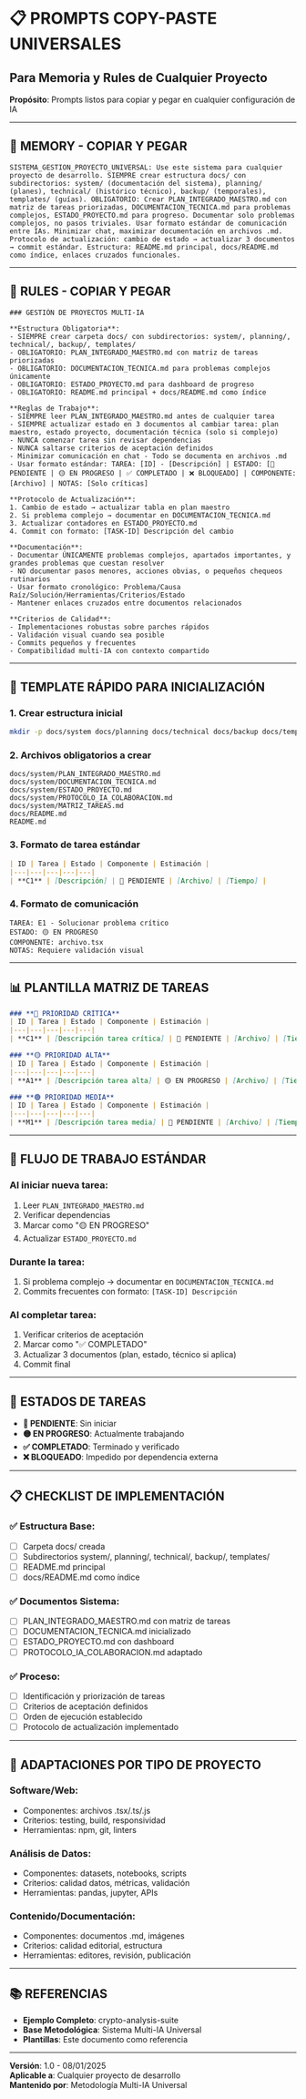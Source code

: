 # 📋 PROMPTS COPY-PASTE UNIVERSALES
## Para Memoria y Rules de Cualquier Proyecto

**Propósito**: Prompts listos para copiar y pegar en cualquier configuración de IA

---

## 🧠 **MEMORY - COPIAR Y PEGAR**

```
SISTEMA_GESTION_PROYECTO_UNIVERSAL: Use este sistema para cualquier proyecto de desarrollo. SIEMPRE crear estructura docs/ con subdirectorios: system/ (documentación del sistema), planning/ (planes), technical/ (histórico técnico), backup/ (temporales), templates/ (guías). OBLIGATORIO: Crear PLAN_INTEGRADO_MAESTRO.md con matriz de tareas priorizadas, DOCUMENTACION_TECNICA.md para problemas complejos, ESTADO_PROYECTO.md para progreso. Documentar solo problemas complejos, no pasos triviales. Usar formato estándar de comunicación entre IAs. Minimizar chat, maximizar documentación en archivos .md. Protocolo de actualización: cambio de estado → actualizar 3 documentos → commit estándar. Estructura: README.md principal, docs/README.md como índice, enlaces cruzados funcionales.
```

---

## 🚀 **RULES - COPIAR Y PEGAR**

```
### GESTIÓN DE PROYECTOS MULTI-IA

**Estructura Obligatoria**:
- SIEMPRE crear carpeta docs/ con subdirectorios: system/, planning/, technical/, backup/, templates/
- OBLIGATORIO: PLAN_INTEGRADO_MAESTRO.md con matriz de tareas priorizadas
- OBLIGATORIO: DOCUMENTACION_TECNICA.md para problemas complejos únicamente
- OBLIGATORIO: ESTADO_PROYECTO.md para dashboard de progreso
- OBLIGATORIO: README.md principal + docs/README.md como índice

**Reglas de Trabajo**:
- SIEMPRE leer PLAN_INTEGRADO_MAESTRO.md antes de cualquier tarea
- SIEMPRE actualizar estado en 3 documentos al cambiar tarea: plan maestro, estado proyecto, documentación técnica (solo si complejo)
- NUNCA comenzar tarea sin revisar dependencias
- NUNCA saltarse criterios de aceptación definidos
- Minimizar comunicación en chat - Todo se documenta en archivos .md
- Usar formato estándar: TAREA: [ID] - [Descripción] | ESTADO: [🔴 PENDIENTE | 🟡 EN PROGRESO | ✅ COMPLETADO | ❌ BLOQUEADO] | COMPONENTE: [Archivo] | NOTAS: [Solo críticas]

**Protocolo de Actualización**:
1. Cambio de estado → actualizar tabla en plan maestro
2. Si problema complejo → documentar en DOCUMENTACION_TECNICA.md
3. Actualizar contadores en ESTADO_PROYECTO.md
4. Commit con formato: [TASK-ID] Descripción del cambio

**Documentación**:
- Documentar ÚNICAMENTE problemas complejos, apartados importantes, y grandes problemas que cuestan resolver
- NO documentar pasos menores, acciones obvias, o pequeños chequeos rutinarios
- Usar formato cronológico: Problema/Causa Raíz/Solución/Herramientas/Criterios/Estado
- Mantener enlaces cruzados entre documentos relacionados

**Criterios de Calidad**:
- Implementaciones robustas sobre parches rápidos
- Validación visual cuando sea posible
- Commits pequeños y frecuentes
- Compatibilidad multi-IA con contexto compartido
```

---

## 🎯 **TEMPLATE RÁPIDO PARA INICIALIZACIÓN**

### **1. Crear estructura inicial**
```bash
mkdir -p docs/system docs/planning docs/technical docs/backup docs/templates
```

### **2. Archivos obligatorios a crear**
```
docs/system/PLAN_INTEGRADO_MAESTRO.md
docs/system/DOCUMENTACION_TECNICA.md
docs/system/ESTADO_PROYECTO.md
docs/system/PROTOCOLO_IA_COLABORACION.md
docs/system/MATRIZ_TAREAS.md
docs/README.md
README.md
```

### **3. Formato de tarea estándar**
```markdown
| ID | Tarea | Estado | Componente | Estimación |
|---|---|---|---|---|
| **C1** | [Descripción] | 🔴 PENDIENTE | [Archivo] | [Tiempo] |
```

### **4. Formato de comunicación**
```
TAREA: E1 - Solucionar problema crítico
ESTADO: 🟡 EN PROGRESO
COMPONENTE: archivo.tsx
NOTAS: Requiere validación visual
```

---

## 📊 **PLANTILLA MATRIZ DE TAREAS**

```markdown
### **🔴 PRIORIDAD CRÍTICA**
| ID | Tarea | Estado | Componente | Estimación |
|---|---|---|---|---|
| **C1** | [Descripción tarea crítica] | 🔴 PENDIENTE | [Archivo] | [Tiempo] |

### **🟡 PRIORIDAD ALTA**
| ID | Tarea | Estado | Componente | Estimación |
|---|---|---|---|---|
| **A1** | [Descripción tarea alta] | 🟡 EN PROGRESO | [Archivo] | [Tiempo] |

### **🟢 PRIORIDAD MEDIA**
| ID | Tarea | Estado | Componente | Estimación |
|---|---|---|---|---|
| **M1** | [Descripción tarea media] | 🔴 PENDIENTE | [Archivo] | [Tiempo] |
```

---

## 🔄 **FLUJO DE TRABAJO ESTÁNDAR**

### **Al iniciar nueva tarea**:
1. Leer `PLAN_INTEGRADO_MAESTRO.md`
2. Verificar dependencias
3. Marcar como "🟡 EN PROGRESO"
4. Actualizar `ESTADO_PROYECTO.md`

### **Durante la tarea**:
1. Si problema complejo → documentar en `DOCUMENTACION_TECNICA.md`
2. Commits frecuentes con formato: `[TASK-ID] Descripción`

### **Al completar tarea**:
1. Verificar criterios de aceptación
2. Marcar como "✅ COMPLETADO"
3. Actualizar 3 documentos (plan, estado, técnico si aplica)
4. Commit final

---

## 🚨 **ESTADOS DE TAREAS**

- **🔴 PENDIENTE**: Sin iniciar
- **🟡 EN PROGRESO**: Actualmente trabajando
- **✅ COMPLETADO**: Terminado y verificado
- **❌ BLOQUEADO**: Impedido por dependencia externa

---

## 📋 **CHECKLIST DE IMPLEMENTACIÓN**

### **✅ Estructura Base**:
- [ ] Carpeta docs/ creada
- [ ] Subdirectorios system/, planning/, technical/, backup/, templates/
- [ ] README.md principal
- [ ] docs/README.md como índice

### **✅ Documentos Sistema**:
- [ ] PLAN_INTEGRADO_MAESTRO.md con matriz de tareas
- [ ] DOCUMENTACION_TECNICA.md inicializado
- [ ] ESTADO_PROYECTO.md con dashboard
- [ ] PROTOCOLO_IA_COLABORACION.md adaptado

### **✅ Proceso**:
- [ ] Identificación y priorización de tareas
- [ ] Criterios de aceptación definidos
- [ ] Orden de ejecución establecido
- [ ] Protocolo de actualización implementado

---

## 🎯 **ADAPTACIONES POR TIPO DE PROYECTO**

### **Software/Web**:
- Componentes: archivos .tsx/.ts/.js
- Criterios: testing, build, responsividad
- Herramientas: npm, git, linters

### **Análisis de Datos**:
- Componentes: datasets, notebooks, scripts
- Criterios: calidad datos, métricas, validación
- Herramientas: pandas, jupyter, APIs

### **Contenido/Documentación**:
- Componentes: documentos .md, imágenes
- Criterios: calidad editorial, estructura
- Herramientas: editores, revisión, publicación

---

## 📚 **REFERENCIAS**

- **Ejemplo Completo**: crypto-analysis-suite
- **Base Metodológica**: Sistema Multi-IA Universal
- **Plantillas**: Este documento como referencia

---

**Versión**: 1.0 - 08/01/2025  
**Aplicable a**: Cualquier proyecto de desarrollo  
**Mantenido por**: Metodología Multi-IA Universal 